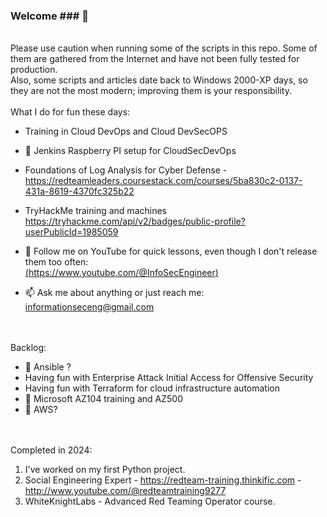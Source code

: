 ### Welcome ### 👋

<BR> Please use caution when running some of the scripts in this repo. Some of them are gathered from the Internet and have not been fully tested for production. <BR> Also, some scripts and articles date back to Windows 2000-XP days, so they are not the most modern; improving them is your responsibility. 
<BR><BR>
What I do for fun these days:
- Training in Cloud DevOps and Cloud DevSecOPS
- 👯 Jenkins Raspberry PI setup for CloudSecDevOps
- Foundations of Log Analysis for Cyber Defense - https://redteamleaders.coursestack.com/courses/5ba830c2-0137-431a-8619-4370fc325b22
- TryHackMe training and machines https://tryhackme.com/api/v2/badges/public-profile?userPublicId=1985059


- 💬 Follow me on YouTube for quick lessons, even though I don't release them too often:<BR>
[(https://www.youtube.com/@InfoSecEngineer)](https://www.youtube.com/@InfoSecEngineer)
- 📫 Ask me about anything or just reach me: informationseceng@gmail.com

<BR><BR>
Backlog:
- 🤔 Ansible ?
- Having fun with Enterprise Attack Initial Access for Offensive Security<BR>
- Having fun with Terraform for cloud infrastructure automation<BR>
- 🔭 Microsoft AZ104 training and AZ500
- 🌱 AWS?

<BR><BR>
Completed in 2024:
  1) I've worked on my first Python project.
  2) Social Engineering Expert - https://redteam-training.thinkific.com - http://www.youtube.com/@redteamtraining9277
  3) WhiteKnightLabs - Advanced Red Teaming Operator course.
